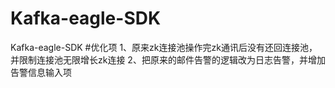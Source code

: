 # Kafka-eagle-SDK
Kafka-eagle-SDK
#优化项
1、原来zk连接池操作完zk通讯后没有还回连接池，并限制连接池无限增长zk连接
2、把原来的邮件告警的逻辑改为日志告警，并增加告警信息输入项
